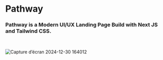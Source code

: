 # Pathway 
### Pathway  is a Modern UI/UX Landing Page Build with Next JS and Tailwind CSS.
<br/>

![Capture d’écran 2024-12-30 164012](https://github.com/user-attachments/assets/23d20b8c-7017-4481-89bb-df398797f035)
